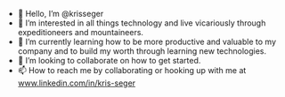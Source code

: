 - 👋 Hello, I’m @krisseger
- 👀 I’m interested in all things technology and live vicariously through expeditioneers and mountaineers.
- 🌱 I’m currently learning how to be more productive and valuable to my company and to build my worth through learning new technologies.
- 💞️ I’m looking to collaborate on how to get started.
- 📫 How to reach me by collaborating or hooking up with me at www.linkedin.com/in/kris-seger

<!---
krisseger/krisseger is a ✨ special ✨ repository because its `README.md` (this file) appears on your GitHub profile.
You can click the Preview link to take a look at your changes.
--->
